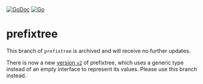 [![GoDoc](https://godoc.org/github.com/beevik/prefixtree?status.svg)](https://pkg.go.dev/github.com/beevik/prefixtree/v2)
[![Go](https://github.com/beevik/prefixtree/actions/workflows/go.yml/badge.svg)](https://github.com/beevik/prefixtree/actions/workflows/go.yml)

prefixtree
==========

This branch of `prefixtree` is archived and will receive no further updates.

There is now a new [version `v2`](https://github.com/beevik/prefixtree/tree/v2)
of prefixtree, which uses a generic type instead of an empty interface to
represent its values.  Please use this branch instead.
